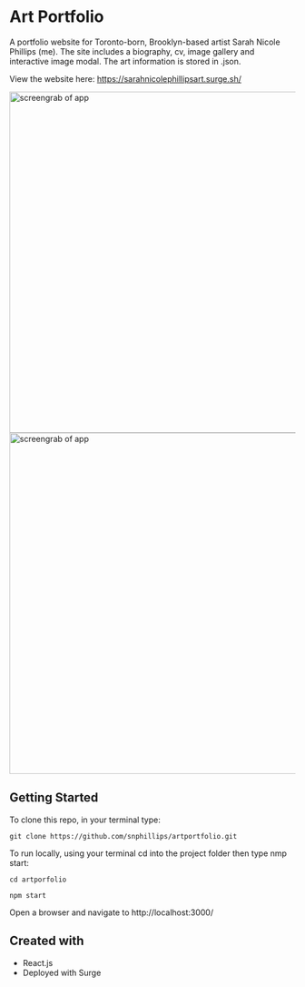 # Art Portfolio
A portfolio website for Toronto-born, Brooklyn-based artist Sarah Nicole Phillips (me). The site includes a biography, cv, image gallery and interactive image modal. The art information is stored in .json.

View the website here: https://sarahnicolephillipsart.surge.sh/

<img src="https://i.imgur.com/jUiKQQy.png" width="600" alt="screengrab of app">
<img src="https://i.imgur.com/MKfYweR.png" width="600" alt="screengrab of app">

## Getting Started
To clone this repo, in your terminal type:

`git clone https://github.com/snphillips/artportfolio.git`

To run locally, using your terminal cd into the project folder then type nmp start:

`cd artporfolio`

`npm start`

Open a browser and navigate to http://localhost:3000/

## Created with
- React.js
- Deployed with Surge
